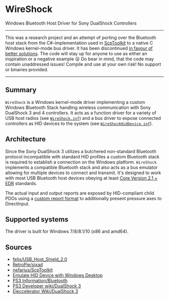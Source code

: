 # WireShock

Windows Bluetooth Host Driver for Sony DualShock Controllers

---

This was a research project and an attempt of porting over the Bluetooth host stack from the C#-implementation used in [ScpToolkit](https://github.com/nefarius/ScpToolkit) to a native C Windows kernel-mode bus driver. It has been discontinued [in favour of better solutions](https://forums.vigem.org/topic/242/bluetooth-filter-driver-for-ds3-compatibility-research-notes). The code will stay up for anyone to use as either an inspiration or a negative example 😜 Do bear in mind, that the code may contain unaddressed issues! Compile and use at your own risk! No support or binaries provided.

---

## Summary

`WireShock` is a Windows kernel-mode driver implementing a custom Windows Bluetooth Stack handling wireless communication with Sony DualShock 3 and 4 controllers. It acts as a function driver for a variety of USB host radios (see [`WireShock.inf`](sys/WireShock.inf)) and a bus driver to expose connected controllers as HID devices to the system (see [`WireShockHidDevice.inf`](sys/WireShockHidDevice.inf)).

## Architecture

Since the Sony DualShock 3 utilizes a butchered non-standard Bluetooth protocol incompatible with standard HID profiles a custom Bluetooth stack is required to establish a connection on the Windows platform. `WireShock` implements a compatible Bluetooth stack and also acts as a bus emulator allowing for multiple devices to connect and transmit. It's designed to work with most USB Bluetooth host devices obeying at least [Core Version 2.1 + EDR](https://www.bluetooth.com/specifications/bluetooth-core-specification/legacy-specifications) standards.

The actual input and output reports are exposed by HID-compliant child PDOs using a [custom report format](common/src/DsHid.c) to additionally present pressure axes to DirectInput.

## Supported systems

The driver is built for Windows 7/8/8.1/10 (x86 and amd64).

## Sources

- [felis/USB_Host_Shield_2.0](<https://github.com/felis/USB_Host_Shield_2.0>)
- [RetroPie/sixad](<https://github.com/RetroPie/sixad>)
- [nefarius/ScpToolkit](<https://github.com/nefarius/ScpToolkit>)
- [Emulate HID Device with Windows Desktop](<https://nadavrub.wordpress.com/2015/07/17/simulate-hid-device-with-windows-desktop/>)
- [PS3 Information/Bluetooth](<https://github.com/felis/USB_Host_Shield_2.0/wiki/-S3-Information#Bluetooth>)
- [PS3 Developer wiki/DualShock 3](<http://www.psdevwiki.com/ps3/DualShock_3>)
- [Eleccelerator Wiki/DualShock 3](<http://eleccelerator.com/wiki/index.php?title=DualShock_3>)
